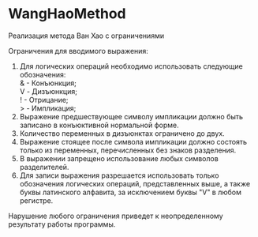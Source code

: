 # WangHaoMethod
Реализация метода Ван Хао с ограничениями

Ограничения для вводимого выражения:

<ol>
<li>Для логических операций необходимо использовать следующие обозначения:
<br>& - Конъюнкция;
<br>V - Дизъюнкция;
<br>! - Отрицание;
<br>> - Импликация;</li>
<li>Выражение предшествующее символу импликации должно быть записано в конъюктивной нормальной форме.</li>
<li>Количество переменных в дизъюнктах ограничено до двух.</li>
<li>Выражение стоящее после символа импликации должно состоять только из переменных, перечисленных без знаков разделения.</li>
<li>В выражении запрещено использование любых символов разделителей.</li>
<li>Для записи выражения разрешается использовать только обозначения логических операций, представленных выше,
а также буквы латинского алфавита, за исключением буквы "V" в любом регистре.</li>
</ol>
Нарушение любого ограничения приведет к неопределенному результату работы программы.
